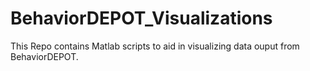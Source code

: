 # BehaviorDEPOT_Visualizations
This Repo contains Matlab scripts to aid in visualizing data ouput from BehaviorDEPOT.
